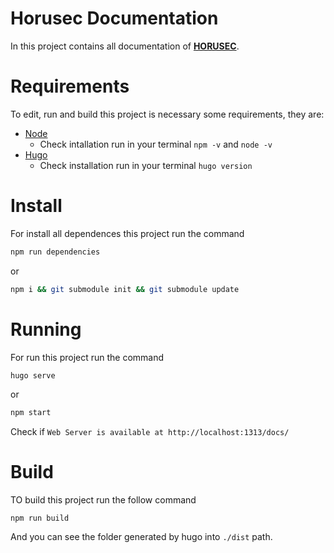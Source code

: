 # Horusec Documentation

In this project contains all documentation of **[HORUSEC](https://horusec.io/)**.

# Requirements
To edit, run and build this project is necessary some requirements, they are:
* [Node](https://nodejs.org/en/)
  - Check intallation run in your terminal `npm -v` and `node -v`
* [Hugo](https://gohugo.io/getting-started/installing/)
  - Check installation run in your terminal `hugo version`

# Install
For install all dependences this project run the command
```bash
npm run dependencies
```
or
```bash
npm i && git submodule init && git submodule update
```
# Running

For run this project run the command
```bash
hugo serve
```

or

```bash
npm start
```

Check if `Web Server is available at http://localhost:1313/docs/`

# Build
TO build this project run the follow command
```
npm run build
```

And you can see the folder generated by hugo into `./dist` path.
